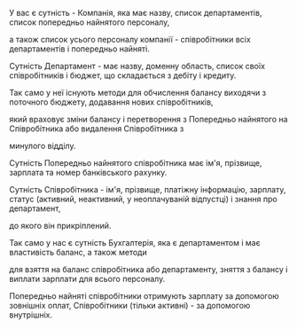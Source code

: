 У вас є сутність - Компанія, яка має назву, список департаментів, список попередньо найнятого персоналу,

а також список усього персоналу компанії - співробітники всіх департаментів і попередньо найняті.

Сутність Департамент - має назву, доменну область, список своїх співробітників і бюджет, що складається з дебіту і кредиту.

Так само у неї існують методи для обчислення балансу виходячи з поточного бюджету, додавання нових співробітників,

який враховує зміни балансу і перетворення з Попередньо найнятого на Співробітника або видалення Співробітника з

минулого відділу.

Сутність Попередньо найнятого співробітника має ім'я, прізвище, зарплата та номер банківського рахунку.

Сутність Співробітника - ім'я, прізвище, платіжну інформацію, зарплату, статус (активний, неактивний, у неоплачуваній відпустці) і знання про департамент,

до якого він прикріплений.

Так само у нас є сутність Бухгалтерія, яка є департаментом і має властивість баланс, а також методи

для взяття на баланс співробітника або департаменту, зняття з балансу і виплати зарплати для всього персоналу.

Попередньо найняті співробітники отримують зарплату за допомогою зовнішніх оплат, Співробітники (тільки активні) - за допомогою внутрішніх.
